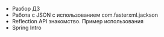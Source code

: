 
* Разбор ДЗ
* Работа с JSON с использованием com.fasterxml.jackson
* Reflection API знакомство. Пример использования
* Spring Intro


